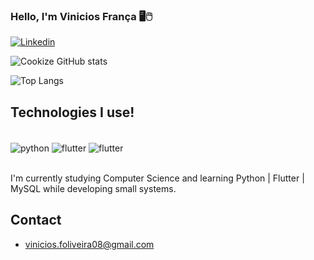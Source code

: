 ### Hello, I'm Vinicios França 🖥️🖱️

[![Linkedin](https://img.shields.io/badge/LinkedIn-0077B5?style=for-the-badge&logo=linkedin&logoColor=white)](https://www.linkedin.com/in/vinicios-fran%C3%A7a-de-oliveira-991921322/)

![Cookize GitHub stats](https://github-readme-stats.vercel.app/api?username=Cookize08&show_icons=true&theme=gruvbox)

![Top Langs](https://github-readme-stats.vercel.app/api/top-langs/?username=cookize08&layout=compact)

## Technologies I use!

<div style="display: inline_block"><br/>
    <img align="center" alt="python" src=https://img.shields.io/badge/Python-3776AB?style=for-the-badge&logo=python&logoColor=white>
    <img align="center" alt="flutter" src=https://img.shields.io/badge/Flutter-02569B?style=for-the-badge&logo=flutter&logoColor=white>
    <img align="center" alt="flutter" src=https://img.shields.io/badge/MySQL-005C84?style=for-the-badge&logo=mysql&logoColor=white>
<div><br/>

I'm currently studying Computer Science and learning Python | Flutter | MySQL while developing small systems.

## Contact
- vinicios.foliveira08@gmail.com


